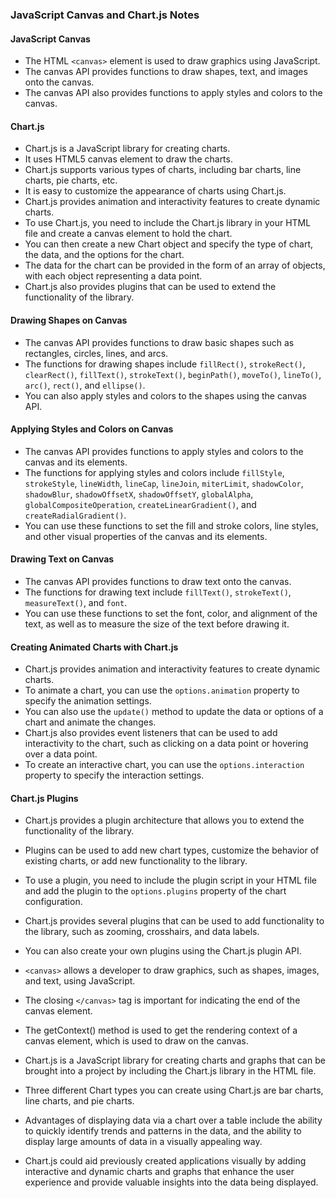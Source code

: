 ### JavaScript Canvas and Chart.js Notes

#### JavaScript Canvas
- The HTML `<canvas>` element is used to draw graphics using JavaScript.
- The canvas API provides functions to draw shapes, text, and images onto the canvas.
- The canvas API also provides functions to apply styles and colors to the canvas.

#### Chart.js
- Chart.js is a JavaScript library for creating charts.
- It uses HTML5 canvas element to draw the charts.
- Chart.js supports various types of charts, including bar charts, line charts, pie charts, etc.
- It is easy to customize the appearance of charts using Chart.js.
- Chart.js provides animation and interactivity features to create dynamic charts.
- To use Chart.js, you need to include the Chart.js library in your HTML file and create a canvas element to hold the chart.
- You can then create a new Chart object and specify the type of chart, the data, and the options for the chart.
- The data for the chart can be provided in the form of an array of objects, with each object representing a data point.
- Chart.js also provides plugins that can be used to extend the functionality of the library.

#### Drawing Shapes on Canvas
- The canvas API provides functions to draw basic shapes such as rectangles, circles, lines, and arcs.
- The functions for drawing shapes include `fillRect()`, `strokeRect()`, `clearRect()`, `fillText()`, `strokeText()`, `beginPath()`, `moveTo()`, `lineTo()`, `arc()`, `rect()`, and `ellipse()`.
- You can also apply styles and colors to the shapes using the canvas API.

#### Applying Styles and Colors on Canvas
- The canvas API provides functions to apply styles and colors to the canvas and its elements.
- The functions for applying styles and colors include `fillStyle`, `strokeStyle`, `lineWidth`, `lineCap`, `lineJoin`, `miterLimit`, `shadowColor`, `shadowBlur`, `shadowOffsetX`, `shadowOffsetY`, `globalAlpha`, `globalCompositeOperation`, `createLinearGradient()`, and `createRadialGradient()`.
- You can use these functions to set the fill and stroke colors, line styles, and other visual properties of the canvas and its elements.

#### Drawing Text on Canvas
- The canvas API provides functions to draw text onto the canvas.
- The functions for drawing text include `fillText()`, `strokeText()`, `measureText()`, and `font`.
- You can use these functions to set the font, color, and alignment of the text, as well as to measure the size of the text before drawing it.

#### Creating Animated Charts with Chart.js
- Chart.js provides animation and interactivity features to create dynamic charts.
- To animate a chart, you can use the `options.animation` property to specify the animation settings.
- You can also use the `update()` method to update the data or options of a chart and animate the changes.
- Chart.js also provides event listeners that can be used to add interactivity to the chart, such as clicking on a data point or hovering over a data point.
- To create an interactive chart, you can use the `options.interaction` property to specify the interaction settings.

#### Chart.js Plugins
- Chart.js provides a plugin architecture that allows you to extend the functionality of the library.
- Plugins can be used to add new chart types, customize the behavior of existing charts, or add new functionality to the library.
- To use a plugin, you need to include the plugin script in your HTML file and add the plugin to the `options.plugins` property of the chart configuration.
- Chart.js provides several plugins that can be used to add functionality to the library, such as zooming, crosshairs, and data labels.
- You can also create your own plugins using the Chart.js plugin API.

- `<canvas>` allows a developer to draw graphics, such as shapes, images, and text, using JavaScript.

- The closing `</canvas>` tag is important for indicating the end of the canvas element.

- The getContext() method is used to get the rendering context of a canvas element, which is used to draw on the canvas.

- Chart.js is a JavaScript library for creating charts and graphs that can be brought into a project by including the Chart.js library in the HTML file.

- Three different Chart types you can create using Chart.js are bar charts, line charts, and pie charts.

- Advantages of displaying data via a chart over a table include the ability to quickly identify trends and patterns in the data, and the ability to display large amounts of data in a visually appealing way.

- Chart.js could aid previously created applications visually by adding interactive and dynamic charts and graphs that enhance the user experience and provide valuable insights into the data being displayed.
